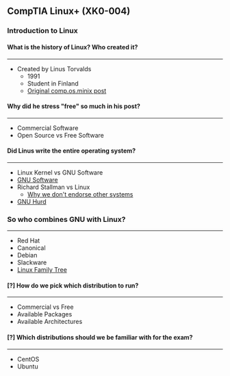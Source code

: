 ## CompTIA Linux+ (XK0-004)

### Introduction to Linux

#### What is the history of Linux? Who created it?

---

- Created by Linus Torvalds
  - 1991
  - Student in Finland
  - [Original comp.os.minix post](https://groups.google.com/forum/#!msg/comp.os.minix/dlNtH7RRrGA/SwRavCzVE7gJ)

#### Why did he stress "free" so much in his post?

---

- Commercial Software
- Open Source vs Free Software

#### Did Linus write the entire operating system?

---

- Linux Kernel vs GNU Software
- [GNU Software](https://www.gnu.org/software/software.en.html)
- Richard Stallman vs Linux
  - [Why we don't endorse other systems](https://www.gnu.org/distros/common-distros.html)
- [GNU Hurd](https://www.gnu.org/software/hurd/)

### So who combines GNU with Linux?

---

- Red Hat
- Canonical
- Debian
- Slackware
- [Linux Family Tree](https://distrowatch.com/dwres.php?resource=family-tree)

#### [?] How do we pick which distribution to run?

---

- Commercial vs Free
- Available Packages
- Available Architectures

#### [?] Which distributions should we be familiar with for the exam?

---

- CentOS
- Ubuntu
